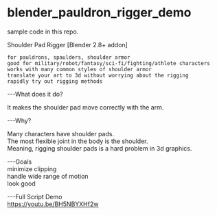 # blender_pauldron_rigger_demo
sample code in this repo.

Shoulder Pad Rigger [Blender 2.8+ addon]

	for pauldrons, spaulders, shoulder armor
	good for military/robot/fantasy/sci-fi/fighting/athlete characters
	works with many common styles of shoulder armor
	translate your art to 3d without worrying about the rigging
	rapidly try out rigging methods
	
---What does it do?

It makes the shoulder pad move correctly with the arm.<br>

---Why?<br>

Many characters have shoulder pads.<br>
The most flexible joint in the body is the shoulder.<br>
Meaning, rigging shoulder pads is a hard problem in 3d graphics.<br>

---Goals<br>
minimize clipping<br>
handle wide range of motion<br>
look good<br>

---Full Script Demo<br>
https://youtu.be/BH5NBYXHf2w
